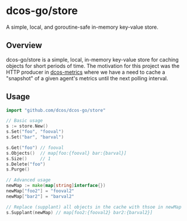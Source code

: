 # dcos-go/store
A simple, local, and goroutine-safe in-memory key-value store.

## Overview
dcos-go/store is a simple, local, in-memory key-value store for caching objects
for short periods of time. The motivation for this project was the HTTP producer
in [dcos-metrics][dcos-metrics-github] where we have a need to cache a
"snapshot" of a given agent's metrics until the next polling interval.

## Usage

```go
import "github.com/dcos/dcos-go/store"

// Basic usage
s := store.New()
s.Set("foo", "fooval")
s.Set("bar", "barval")

s.Get("foo") // fooval
s.Objects()  // map[foo:{fooval} bar:{barval}]
s.Size()     // 1
s.Delete("foo")
s.Purge()

// Advanced usage
newMap := make(map[string]interface{})
newMap["foo2"] = "fooval2"
newMap["bar2"] = "barval2"

// Replace (supplant) all objects in the cache with thsoe in newMap
s.Supplant(newMap) // map[foo2:{fooval2} bar2:{barval2}]
```

[dcos-metrics-github]: https://github.com/dcos/dcos-metrics
